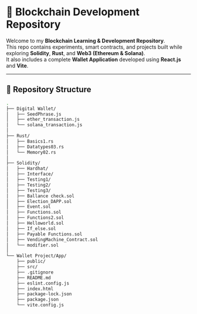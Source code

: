 # 🧠 Blockchain Development Repository

Welcome to my **Blockchain Learning & Development Repository**.  
This repo contains experiments, smart contracts, and projects built while exploring **Solidity**, **Rust**, and **Web3 (Ethereum & Solana)**.  
It also includes a complete **Wallet Application** developed using **React.js** and **Vite**.

---

## 📂 Repository Structure

```bash
.
├── Digital Wallet/
│   ├── SeedPhrase.js
│   ├── ether_transaction.js
│   └── solana_transaction.js
│
├── Rust/
│   ├── Basics1.rs
│   ├── Datatypes03.rs
│   └── Memory02.rs
│
├── Solidity/
│   ├── Hardhat/
│   ├── Interface/
│   ├── Testing1/
│   ├── Testing2/
│   ├── Testing3/
│   ├── Ballance check.sol
│   ├── Election_DAPP.sol
│   ├── Event.sol
│   ├── Functions.sol
│   ├── Functions2.sol
│   ├── Helloworld.sol
│   ├── If_else.sol
│   ├── Payable Functions.sol
│   ├── VendingMachine_Contract.sol
│   └── modifier.sol
│
└── Wallet Project/App/
    ├── public/
    ├── src/
    ├── .gitignore
    ├── README.md
    ├── eslint.config.js
    ├── index.html
    ├── package-lock.json
    ├── package.json
    └── vite.config.js
